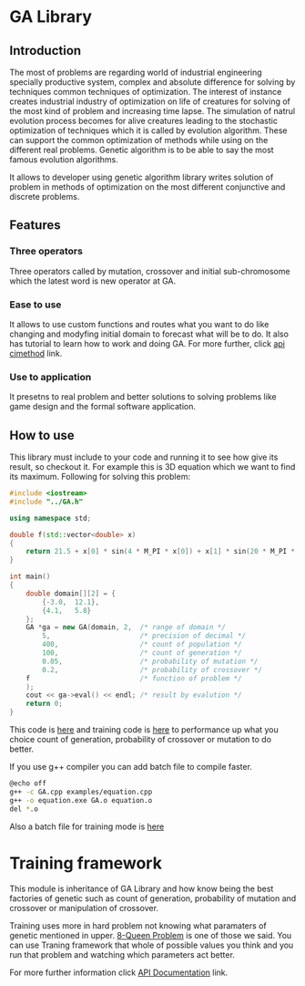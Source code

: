 # GA Library

## Introduction
The most of problems are regarding world of industrial engineering specially productive system, complex and absolute difference for solving by techniques common techniques of optimization. The interest of instance creates industrial industry of optimization on life of creatures for solving of the most kind of problem and increasing time lapse. The simulation of natrul evolution process becomes for alive creatures leading to the stochastic optimization of techniques which it is called by evolution algorithm. These can support the common optimization of methods while using on the different real problems. Genetic algorithm is to be able to say the most famous evolution algorithms.

It allows to developer using genetic algorithm library writes solution of problem in methods of optimization on the most different conjunctive and discrete problems.

## Features
### Three operators
Three operators called by mutation, crossover and initial sub-chromosome which the latest word is new operator at GA.
### Ease to use
It allows to use custom functions and routes what you want to do like changing and modyfing initial domain to forecast what will be to do. It also has tutorial to learn how to work and doing GA. For more further, click [api cimethod](http://api.cimethod.com/) link.
### Use to application
It presetns to real problem and better solutions to solving problems like game design and the formal software application.

## How to use
This library must include to your code and running it to see how give its result, so checkout it. For example this is 3D equation which we want to find its maximum. Following for solving this problem:
```C++
#include <iostream>
#include "../GA.h"

using namespace std;

double f(std::vector<double> x)
{
    return 21.5 + x[0] * sin(4 * M_PI * x[0]) + x[1] * sin(20 * M_PI * x[1]);
}

int main()
{
    double domain[][2] = {
        {-3.0,  12.1},
        {4.1,   5.8}
    };
    GA *ga = new GA(domain, 2,  /* range of domain */
        5,                      /* precision of decimal */
        400,                    /* count of population */
        100,                    /* count of generation */
        0.05,                   /* probability of mutation */
        0.2,                    /* probability of crossover */
    f                           /* function of problem */
    );
    cout << ga->eval() << endl; /* result by evalution */
    return 0;
}
```
This code is [here](https://github.com/cimethod/ga/blob/master/examples/equation.cpp) and training code is [here](https://github.com/cimethod/ga/blob/master/examples/trainEquation.cpp) to performance up what you choice count of generation, probability of crossover or mutation to do better.

If you use g++ compiler you can add batch file to compile faster.
```bash
@echo off
g++ -c GA.cpp examples/equation.cpp
g++ -o equation.exe GA.o equation.o
del *.o
```
Also a batch file for training mode is [here](https://github.com/cimethod/ga/blob/master/compile-training.cmd)

# Training framework
This module is inheritance of GA Library and how know being the best factories of genetic such as count of generation, probability of mutation and crossover or manipulation of crossover.

Training uses more in hard problem not knowing what paramaters of genetic mentioned in upper. [8-Queen Problem](https://github.com/cimethod/ga/blob/master/examples/queen.cpp) is one of those we said. You can use Traning framework that whole of possible values you think and you run that problem and watching which parameters act better.

For more further information click [API Documentation](http://api.cimethod.com/) link.
